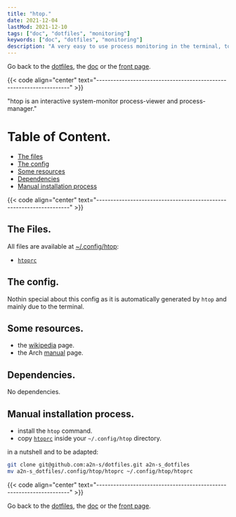 ```yaml
---
title: "htop."
date: 2021-12-04
lastMod: 2021-12-10
tags: ["doc", "dotfiles", "monitoring"]
keywords: ["doc", "dotfiles", "monitoring"]
description: "A very easy to use process monitoring in the terminal, to manage, look at or kill processes. Some elements to install the config are given."
---
```

Go back to the [dotfiles](/public/doc/config/dotfiles), the [doc](/public/doc/config) or the [front page](/public).  

{{< code align="center" text="--------------------------------------------------------------------" >}}

"htop is an interactive system-monitor process-viewer and process-manager."

# Table of Content.
- [The files](#the-files)
- [The config](#the-config)
- [Some resources](#some-resources)
- [Dependencies](#dependencies)
- [Manual installation process](#manual-installation-process)

{{< code align="center" text="--------------------------------------------------------------------" >}}

## The Files.
All files are available at [~/.config/htop](https://github.com/a2n-s/dotfiles/blob/main/.config/htop):
- [`htoprc`]

## The config.
Nothin special about this config as it is automatically generated by `htop` and mainly due to the terminal.

## Some resources.
- the [wikipedia](https://en.wikipedia.org/wiki/Htop) page.
- the Arch [manual](https://man.archlinux.org/man/htop.1.en) page.

## Dependencies.
No dependencies.

## Manual installation process.
- install the `htop` command.
- copy [`htoprc`] inside your `~/.config/htop` directory.

in a nutshell and to be adapted:
```bash
git clone git@github.com:a2n-s/dotfiles.git a2n-s_dotfiles
mv a2n-s_dotfiles/.config/htop/htoprc ~/.config/htop/htoprc
```

{{< code align="center" text="--------------------------------------------------------------------" >}}

Go back to the [dotfiles](/public/doc/config/dotfiles), the [doc](/public/doc/config) or the [front page](/public).  

[`htoprc`]: https://github.com/a2n-s/dotfiles/blob/main/.config/htop/htoprc
